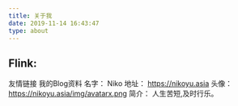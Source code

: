 ```yaml
---
title: 关于我
date: 2019-11-14 16:43:47
type: about
---
```

## Flink:
  友情链接
  我的Blog资料
   名字： Niko
   地址： https://nikoyu.asia
   头像：https://nikoyu.asia/img/avatarx.png
   简介： 人生苦短,及时行乐。
 